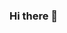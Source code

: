 ### Hi there 👋

<!--
**Malsham3/Malsham3** is a ✨ _special_ ✨ repository because its `README.md` (this file) appears on your GitHub profile.

Here are some ideas to get you started:

- 🔭 I’m currently working on personal projects.
- 🌱 I’m currently learning React.js in depth.
- 💬 Ask me about ...
- 📫 How to reach me: ...
- 😄 Pronouns: ...
- ⚡ Fun fact: ...
-->

<!--
**- 👯 I’m looking to collaborate on ... -->
